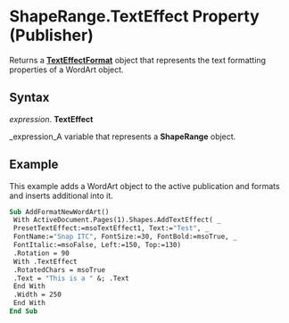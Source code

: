 
# ShapeRange.TextEffect Property (Publisher)

Returns a  **[TextEffectFormat](672d0ef0-cbcd-05ef-9aa5-b986c7b045ac.md)** object that represents the text formatting properties of a WordArt object.


## Syntax

 _expression_. **TextEffect**

 _expression_A variable that represents a  **ShapeRange** object.


## Example

This example adds a WordArt object to the active publication and formats and inserts additional into it.


```vb
Sub AddFormatNewWordArt() 
 With ActiveDocument.Pages(1).Shapes.AddTextEffect( _ 
 PresetTextEffect:=msoTextEffect1, Text:="Test", _ 
 FontName:="Snap ITC", FontSize:=30, FontBold:=msoTrue, _ 
 FontItalic:=msoFalse, Left:=150, Top:=130) 
 .Rotation = 90 
 With .TextEffect 
 .RotatedChars = msoTrue 
 .Text = "This is a " &; .Text 
 End With 
 .Width = 250 
 End With 
End Sub
```


